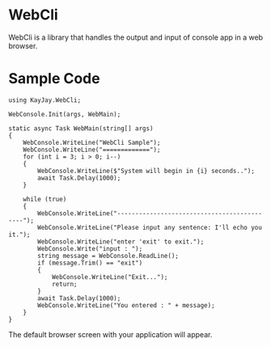 # WebCli

WebCli is a library that handles the output and input of console app in a web browser.

# Sample Code

```
using KayJay.WebCli;

WebConsole.Init(args, WebMain);

static async Task WebMain(string[] args)
{
    WebConsole.WriteLine("WebCli Sample");
    WebConsole.WriteLine("=============");
    for (int i = 3; i > 0; i--)
    {
        WebConsole.WriteLine($"System will begin in {i} seconds..");
        await Task.Delay(1000);
    }

    while (true)
    {
        WebConsole.WriteLine("--------------------------------------------");
        WebConsole.WriteLine("Please input any sentence: I'll echo you it.");
        WebConsole.WriteLine("enter 'exit' to exit.");
        WebConsole.Write("input : ");
        string message = WebConsole.ReadLine();
        if (message.Trim() == "exit")
        {
            WebConsole.WriteLine("Exit...");
            return;
        }
        await Task.Delay(1000);
        WebConsole.WriteLine("You entered : " + message);
    }
}

```

The default browser screen with your application will appear.